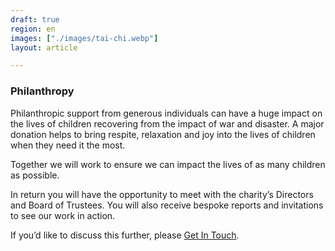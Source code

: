 ```yaml
---
draft: true
region: en
images: ["./images/tai-chi.webp"]
layout: article

---
```


### Philanthropy

Philanthropic support from generous individuals can have a huge impact on the lives of children recovering from the impact of war and disaster. A major donation helps to bring respite, relaxation and joy into the lives of children when they need it the&nbsp;most.

Together we will work to ensure we can impact the lives of as many children as&nbsp;possible.

In return you will have the opportunity to meet with the charity’s Directors and Board of Trustees. You will also receive bespoke reports and invitations to see our work in&nbsp;action.

If you’d like to discuss this further, please [Get&nbsp;In&nbsp;Touch](mailto:sam@clownswithoutborders.org.uk).

<!--
![clown crawling on the ground](/images/clown-crawling-on-the-ground.jpg)
![present](/images/present.png)
[Donate](https://www.justgiving.com/cwb-uk)
-->
